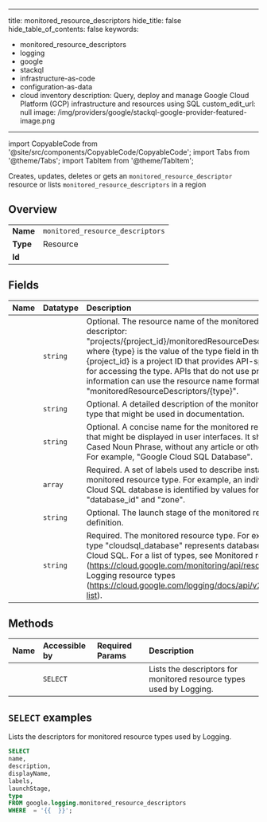 
---
title: monitored_resource_descriptors
hide_title: false
hide_table_of_contents: false
keywords:
  - monitored_resource_descriptors
  - logging
  - google
  - stackql
  - infrastructure-as-code
  - configuration-as-data
  - cloud inventory
description: Query, deploy and manage Google Cloud Platform (GCP) infrastructure and resources using SQL
custom_edit_url: null
image: /img/providers/google/stackql-google-provider-featured-image.png
---

import CopyableCode from '@site/src/components/CopyableCode/CopyableCode';
import Tabs from '@theme/Tabs';
import TabItem from '@theme/TabItem';

Creates, updates, deletes or gets an <code>monitored_resource_descriptor</code> resource or lists <code>monitored_resource_descriptors</code> in a region

## Overview
<table><tbody>
<tr><td><b>Name</b></td><td><code>monitored_resource_descriptors</code></td></tr>
<tr><td><b>Type</b></td><td>Resource</td></tr>
<tr><td><b>Id</b></td><td><CopyableCode code="google.logging.monitored_resource_descriptors" /></td></tr>
</tbody></table>

## Fields
| Name | Datatype | Description |
|:-----|:---------|:------------|
| <CopyableCode code="name" /> | `string` | Optional. The resource name of the monitored resource descriptor: "projects/{project_id}/monitoredResourceDescriptors/{type}" where {type} is the value of the type field in this object and {project_id} is a project ID that provides API-specific context for accessing the type. APIs that do not use project information can use the resource name format "monitoredResourceDescriptors/{type}". |
| <CopyableCode code="description" /> | `string` | Optional. A detailed description of the monitored resource type that might be used in documentation. |
| <CopyableCode code="displayName" /> | `string` | Optional. A concise name for the monitored resource type that might be displayed in user interfaces. It should be a Title Cased Noun Phrase, without any article or other determiners. For example, "Google Cloud SQL Database". |
| <CopyableCode code="labels" /> | `array` | Required. A set of labels used to describe instances of this monitored resource type. For example, an individual Google Cloud SQL database is identified by values for the labels "database_id" and "zone". |
| <CopyableCode code="launchStage" /> | `string` | Optional. The launch stage of the monitored resource definition. |
| <CopyableCode code="type" /> | `string` | Required. The monitored resource type. For example, the type "cloudsql_database" represents databases in Google Cloud SQL. For a list of types, see Monitored resource types (https://cloud.google.com/monitoring/api/resources) and Logging resource types (https://cloud.google.com/logging/docs/api/v2/resource-list). |

## Methods
| Name | Accessible by | Required Params | Description |
|:-----|:--------------|:----------------|:------------|
| <CopyableCode code="monitored_resource_descriptors_list" /> | `SELECT` | <CopyableCode code="" /> | Lists the descriptors for monitored resource types used by Logging. |

## `SELECT` examples

Lists the descriptors for monitored resource types used by Logging.

```sql
SELECT
name,
description,
displayName,
labels,
launchStage,
type
FROM google.logging.monitored_resource_descriptors
WHERE  = '{{  }}'; 
```
